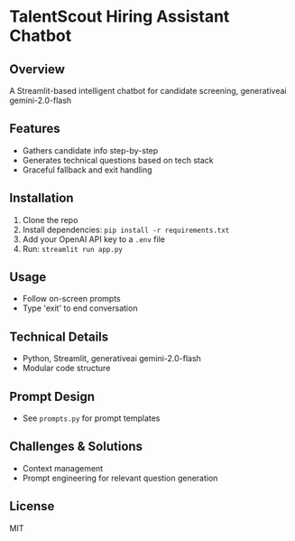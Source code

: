 # TalentScout Hiring Assistant Chatbot

## Overview
A Streamlit-based intelligent chatbot for candidate screening, generativeai gemini-2.0-flash

## Features
- Gathers candidate info step-by-step
- Generates technical questions based on tech stack
- Graceful fallback and exit handling

## Installation
1. Clone the repo
2. Install dependencies: `pip install -r requirements.txt`
3. Add your OpenAI API key to a `.env` file
4. Run: `streamlit run app.py`

## Usage
- Follow on-screen prompts
- Type 'exit' to end conversation

## Technical Details
- Python, Streamlit, generativeai gemini-2.0-flash
- Modular code structure

## Prompt Design
- See `prompts.py` for prompt templates

## Challenges & Solutions
- Context management
- Prompt engineering for relevant question generation

## License
MIT
